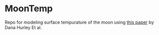 # MoonTemp
Repo for modeling surface tempurature of the moon using [this paper](https://ntrs.nasa.gov/api/citations/20150010748/downloads/20150010748.pdf) by Dana Hurley Et al.
